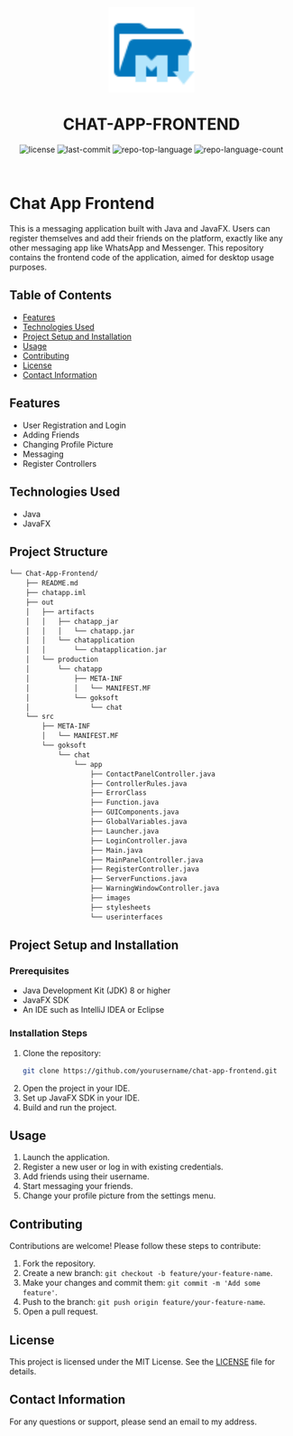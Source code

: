 <p align="center">
    <img src="https://raw.githubusercontent.com/PKief/vscode-material-icon-theme/ec559a9f6bfd399b82bb44393651661b08aaf7ba/icons/folder-markdown-open.svg" align="center" width="30%">
</p>
<p align="center"><h1 align="center">CHAT-APP-FRONTEND</h1></p>
<p align="center">
	<img src="https://img.shields.io/github/license/JakobGokpinar/Chat-App-Frontend?style=default&logo=opensourceinitiative&logoColor=white&color=0080ff" alt="license">
	<img src="https://img.shields.io/github/last-commit/JakobGokpinar/Chat-App-Frontend?style=default&logo=git&logoColor=white&color=0080ff" alt="last-commit">
	<img src="https://img.shields.io/github/languages/top/JakobGokpinar/Chat-App-Frontend?style=default&color=0080ff" alt="repo-top-language">
	<img src="https://img.shields.io/github/languages/count/JakobGokpinar/Chat-App-Frontend?style=default&color=0080ff" alt="repo-language-count">
</p>
<br>

# Chat App Frontend

This is a messaging application built with Java and JavaFX. Users can register themselves and add their friends on the platform, exactly like any other messaging app like WhatsApp and Messenger. This repository contains the frontend code of the application, aimed for desktop usage purposes.

## Table of Contents
- [Features](#features)
- [Technologies Used](#technologies-used)
- [Project Setup and Installation](#project-setup-and-installation)
- [Usage](#usage)
- [Contributing](#contributing)
- [License](#license)
- [Contact Information](#contact-information)

## Features
- User Registration and Login
- Adding Friends
- Changing Profile Picture
- Messaging
- Register Controllers

## Technologies Used
- Java
- JavaFX

## Project Structure
```sh
└── Chat-App-Frontend/
    ├── README.md
    ├── chatapp.iml
    ├── out
    │   ├── artifacts
    │   │   ├── chatapp_jar
    │   │   │   └── chatapp.jar
    │   │   └── chatapplication
    │   │       └── chatapplication.jar
    │   └── production
    │       └── chatapp
    │           ├── META-INF
    │           │   └── MANIFEST.MF
    │           └── goksoft
    │               └── chat
    └── src
        ├── META-INF
        │   └── MANIFEST.MF
        └── goksoft
            └── chat
                └── app
                    ├── ContactPanelController.java
                    ├── ControllerRules.java
                    ├── ErrorClass
                    ├── Function.java
                    ├── GUIComponents.java
                    ├── GlobalVariables.java
                    ├── Launcher.java
                    ├── LoginController.java
                    ├── Main.java
                    ├── MainPanelController.java
                    ├── RegisterController.java
                    ├── ServerFunctions.java
                    ├── WarningWindowController.java
                    ├── images
                    ├── stylesheets
                    └── userinterfaces
```

## Project Setup and Installation

### Prerequisites
- Java Development Kit (JDK) 8 or higher
- JavaFX SDK
- An IDE such as IntelliJ IDEA or Eclipse

### Installation Steps
1. Clone the repository:
    ```bash
    git clone https://github.com/yourusername/chat-app-frontend.git
    ```
2. Open the project in your IDE.
3. Set up JavaFX SDK in your IDE.
4. Build and run the project.

## Usage
1. Launch the application.
2. Register a new user or log in with existing credentials.
3. Add friends using their username.
4. Start messaging your friends.
5. Change your profile picture from the settings menu.

## Contributing
Contributions are welcome! Please follow these steps to contribute:
1. Fork the repository.
2. Create a new branch: `git checkout -b feature/your-feature-name`.
3. Make your changes and commit them: `git commit -m 'Add some feature'`.
4. Push to the branch: `git push origin feature/your-feature-name`.
5. Open a pull request.

## License
This project is licensed under the MIT License. See the [LICENSE](LICENSE) file for details.

## Contact Information
For any questions or support, please send an email to my address.
